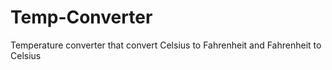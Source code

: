 # Temp-Converter
Temperature converter that convert Celsius to Fahrenheit and Fahrenheit to Celsius 
